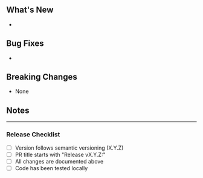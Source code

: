 <!-- 
For releases, use title format: Release vX.Y.Z: Brief description
Example: Release v1.2.0: Add video quality presets
-->

## What's New
- 

## Bug Fixes
- 

## Breaking Changes
- None

## Notes
<!-- Any additional context for users -->

---
<!-- Do not edit below this line for releases -->
### Release Checklist
- [ ] Version follows semantic versioning (X.Y.Z)
- [ ] PR title starts with "Release vX.Y.Z:"
- [ ] All changes are documented above
- [ ] Code has been tested locally